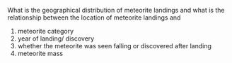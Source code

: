 What is the geographical distribution of meteorite landings and what is the relationship between the location of meteorite landings and
  1. meteorite category
  2. year of landing/ discovery
  3. whether the meteorite was seen falling or discovered after landing
  4. meteorite mass
